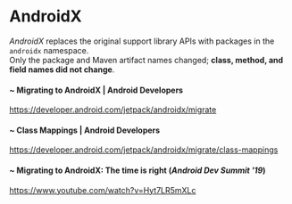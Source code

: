 # AndroidX

_AndroidX_ replaces the original support library APIs with packages in the <code>androidx</code> namespace.<br />
Only the package and Maven artifact names changed; __class, method, and field names did not change__.

#### ~ Migrating to AndroidX | Android Developers
https://developer.android.com/jetpack/androidx/migrate

#### ~ Class Mappings | Android Developers
https://developer.android.com/jetpack/androidx/migrate/class-mappings

#### ~ Migrating to AndroidX: The time is right (_Android Dev Summit '19_)
https://www.youtube.com/watch?v=Hyt7LR5mXLc

